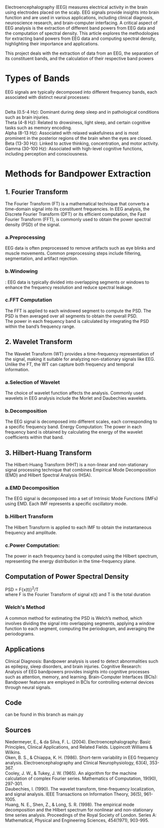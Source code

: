 Electroencephalography (EEG) measures electrical activity in the brain using electrodes placed on the scalp. EEG signals provide insights into brain function and are used in various applications, including clinical diagnosis, neuroscience research, and brain-computer interfacing. A critical aspect of EEG analysis is the extraction of different band powers from EEG data and the computation of spectral density. This article explores the methodologies for extracting band powers from EEG data and computing spectral density, highlighting their importance and applications.

This project deals with the extraction of data from an EEG, the separation of its constituent bands, and the calculation of their respective band powers

<h1>Types of Bands</h1>
EEG signals are typically decomposed into different frequency bands, each associated with distinct neural processes:<br>
<br>

Delta (0.5-4 Hz): Dominant during deep sleep and in pathological conditions such as brain injuries.<br>
Theta (4-8 Hz): Related to drowsiness, light sleep, and certain cognitive tasks such as memory encoding.<br>
Alpha (8-13 Hz): Associated with relaxed wakefulness and is most prominent in the posterior regions of the brain when the eyes are closed.<br>
Beta (13-30 Hz): Linked to active thinking, concentration, and motor activity.<br>
Gamma (30-100 Hz): Associated with high-level cognitive functions, including perception and consciousness.<br>

<h1>Methods for Bandpower Extraction</h1>
<h2>1. Fourier Transform</h2>
The Fourier Transform (FT) is a mathematical technique that converts a time-domain signal into its constituent frequencies. In EEG analysis, the Discrete Fourier Transform (DFT) or its efficient computation, the Fast Fourier Transform (FFT), is commonly used to obtain the power spectral density (PSD) of the signal.

<h3>a.Preprocessing</h3> EEG data is often preprocessed to remove artifacts such as eye blinks and muscle movements. Common preprocessing steps include filtering, segmentation, and artifact rejection.<br>
<h3>b.Windowing</h3>: EEG data is typically divided into overlapping segments or windows to enhance the frequency resolution and reduce spectral leakage.<br>
<h3>c.FFT Computation</h3> The FFT is applied to each windowed segment to compute the PSD. The PSD is then averaged over all segments to obtain the overall PSD.<br>
The power in each frequency band is calculated by integrating the PSD within the band’s frequency range.

<h2>2. Wavelet Transform</h2>
The Wavelet Transform (WT) provides a time-frequency representation of the signal, making it suitable for analyzing non-stationary signals like EEG. Unlike the FT, the WT can capture both frequency and temporal information.

<h3>a.Selection of Wavelet</h3> The choice of wavelet function affects the analysis. Commonly used wavelets in EEG analysis include the Morlet and Daubechies wavelets.<br>
<h3>b.Decomposition</h3> The EEG signal is decomposed into different scales, each corresponding to a specific frequency band.
Energy Computation: The power in each frequency band is obtained by calculating the energy of the wavelet coefficients within that band.<br>
<h2>3. Hilbert-Huang Transform</h2>
The Hilbert-Huang Transform (HHT) is a non-linear and non-stationary signal processing technique that combines Empirical Mode Decomposition (EMD) and Hilbert Spectral Analysis (HSA).<br>

<h3>a.EMD Decomposition</h3> The EEG signal is decomposed into a set of Intrinsic Mode Functions (IMFs) using EMD. Each IMF represents a specific oscillatory mode.<br>
<h3>b.Hilbert Transform</h3>The Hilbert Transform is applied to each IMF to obtain the instantaneous frequency and amplitude.<br>
<h3>c.Power Computation:</h3> The power in each frequency band is computed using the Hilbert spectrum, representing the energy distribution in the time-frequency plane.<br>

<h2>Computation of Power Spectral Density</h2>
PSD = F{x(t)}<sup>2</sup>/T <br>
where F is the Fourier Transform of signal x(t) and T is the total duration<br>
<h3>Welch's Method</h3>
A common method for estimating the PSD is Welch’s method, which involves dividing the signal into overlapping segments, applying a window function to each segment, computing the periodogram, and averaging the periodograms.
<h2>Applications</h2>
Clinical Diagnosis: Bandpower analysis is used to detect abnormalities such as epilepsy, sleep disorders, and brain injuries.
Cognitive Research: Analysis of EEG bandpowers provides insights into cognitive processes such as attention, memory, and learning.
Brain-Computer Interfaces (BCIs): Bandpower features are employed in BCIs for controlling external devices through neural signals.
<h2>Code</h2>
can be found in this branch as main.py
<h2>Sources</h2>
Niedermeyer, E., & da Silva, F. L. (2004). Electroencephalography: Basic Principles, Clinical Applications, and Related Fields. Lippincott Williams & Wilkins.<br>
Oken, B. S., & Chiappa, K. H. (1986). Short-term variability in EEG frequency analysis. Electroencephalography and Clinical Neurophysiology, 63(4), 353-367.<br>
Cooley, J. W., & Tukey, J. W. (1965). An algorithm for the machine calculation of complex Fourier series. Mathematics of Computation, 19(90), 297-301.<br>
Daubechies, I. (1990). The wavelet transform, time-frequency localization, and signal analysis. IEEE Transactions on Information Theory, 36(5), 961-1005.<br>
Huang, N. E., Shen, Z., & Long, S. R. (1998). The empirical mode decomposition and the Hilbert spectrum for nonlinear and non-stationary time series analysis. Proceedings of the Royal Society of London. Series A: Mathematical, Physical and Engineering Sciences, 454(1971), 903-995.<br>
